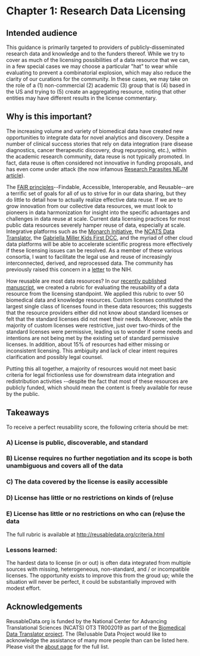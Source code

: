 # Chapter 1: Research Data Licensing

## Intended audience

This guidance is primarily targeted to providers of publicly-disseminated research data and knowledge and to the funders thereof. While we try to cover as much of the licensing possibilities of a data resource that we can, in a few special cases we may choose a particular "hat" to wear while evaluating to prevent a combinatorial explosion, which may also reduce the clarity of our curations for the community. In these cases, we may take on the role of a (1) non-commercial (2) academic (3) group that is (4) based in the US and trying to (5) create an aggregating resource, noting that other entities may have different results in the license commentary.

## Why is this important?

The increasing volume and variety of biomedical data have created new opportunities to integrate data for novel analytics and discovery. Despite a number of clinical success stories that rely on data integration (rare disease diagnostics, cancer therapeutic discovery, drug repurposing, etc.), within the academic research community, data reuse is not typically promoted. In fact, data reuse is often considered not innovative in funding proposals, and has even come under attack (the now infamous [Research Parasites NEJM article](https://www.nejm.org/doi/full/10.1056/NEJMe1516564)). 

The [FAIR principles](https://www.force11.org/group/fairgroup/fairprinciples)--Findable, Accessible, Interoperable, and Reusable--are a terrific set of goals for all of us to strive for in our data sharing, but they do little to detail how to actually realize effective data reuse. If we are to grow innovation from our collective data resources, we must look to pioneers in data harmonization for insight into the specific advantages and challenges in data reuse at scale. Current data licensing practices for most public data resources severely hamper reuse of data, especially at scale. Integrative platforms such as the [Monarch Initiative](https://monarchinitiative.org/), the [NCATS Data Translator](https://ncats.nih.gov/translator), the [Gabriella Miller Kids First DCC](https://portal.kidsfirstdrc.org/), and the myriad of other cloud data platforms  will be able to accelerate scientific progress more effectively if these licensing issues can be resolved. As a member of these various consortia, I want to facilitate the legal use and reuse of increasingly interconnected, derived, and reprocessed data. The community has previously raised this concern in a [letter](https://figshare.com/articles/Request_for_Community_partnership_in_data_resource_licensing_planning/4972709) to the NIH.

How reusable are most data resources? In our [recently published manuscript](https://journals.plos.org/plosone/article?id=10.1371/journal.pone.0213090), we created a rubric for evaluating the reusability of a data resource from the licensing standpoint. We applied this rubric to over 50 biomedical data and knowledge resources. Custom licenses constituted the largest single class of licenses found in these data resources; this suggests that the resource providers either did not know about standard licenses or felt that the standard licenses did not meet their needs. Moreover, while the majority of custom licenses were restrictive, just over two-thirds of the standard licenses were permissive, leading us to wonder if some needs and intentions are not being met by the existing set of standard permissive licenses. In addition, about 15% of resources had either missing or inconsistent licensing. This ambiguity and lack of clear intent requires clarification and possibly legal counsel. 

Putting this all together, a majority of resources would not meet basic criteria for legal frictionless use for downstream data integration and redistribution activities --despite the fact that most of these resources are publicly funded, which should mean the content is freely available for reuse by the public.

## Takeaways

To receive a perfect reusability score, the following criteria should be met:

### A) License is public, discoverable, and standard
### B) License requires no further negotiation and its scope is both unambiguous and covers all of the data
### C) The data covered by the license is easily accessible
### D) License has little or no restrictions on kinds of (re)use
### E) License has little or no restrictions on who can (re)use the data

The full rubric is available at http://reusabledata.org/criteria.html

### Lessons learned:

The hardest data to license (in or out) is often data integrated from multiple sources with missing, heterogeneous, non-standard, and / or incompatible licenses. The opportunity exists to improve this from the groud up; while the situation will never be perfect, it could be substantially improved with modest effort.

## Acknowledgements

ReusableData.org is funded by the National Center for Advancing Translational Sciences (NCATS) OT3 TR002019 as part of the [Biomedical Data Translator project](https://ncats.nih.gov/translator). 
The (Re)usable Data Project would like to acknowledge the assistance of many more people than can be listed here. Please visit the [about page](http://reusabledata.org/about.html) for the full list.
